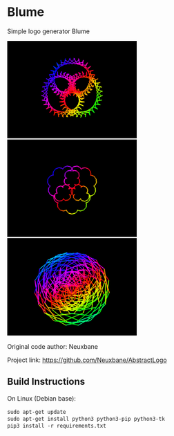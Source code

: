# Blume

Simple logo generator Blume
<p float="left">
<img src="https://github.com/VreniSeidel/Blume-Logo/blob/main/1631549384684.png" width="300" heigh="300">
<img src="https://github.com/VreniSeidel/Blume-Logo/blob/main/1631623452951.png" width="300" heigh="300">
<img src="https://github.com/VreniSeidel/Blume-Logo/blob/main/1631624025323.png" width="300" heigh="300">
</p>

Original code author: Neuxbane

Project link: https://github.com/Neuxbane/AbstractLogo

Build Instructions
------------------
On Linux (Debian base):

    sudo apt-get update
    sudo apt-get install python3 python3-pip python3-tk
    pip3 install -r requirements.txt

